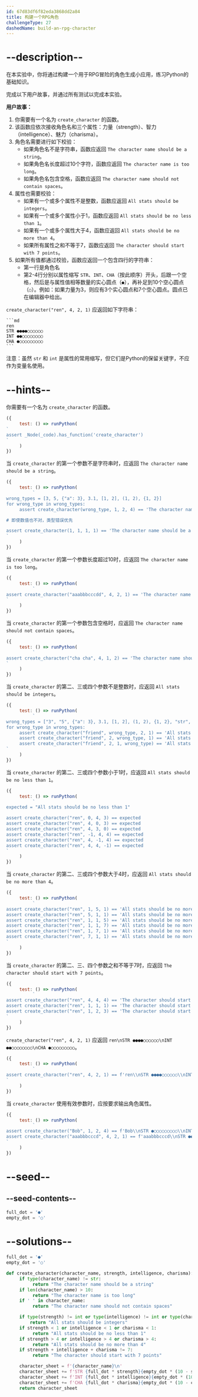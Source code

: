 ```yaml
---
id: 67d83df6f82eda3868dd2a84
title: 构建一个RPG角色
challengeType: 27
dashedName: build-an-rpg-character
---
```


# --description--

在本实验中，你将通过构建一个用于RPG冒险的角色生成小应用，练习Python的基础知识。

完成以下用户故事，并通过所有测试以完成本实验。

**用户故事：**

1. 你需要有一个名为 `create_character` 的函数。
1. 该函数应依次接收角色名和三个属性：力量（strength）、智力（intelligence）、魅力（charisma）。
1. 角色名需要进行如下校验：
    - 如果角色名不是字符串，函数应返回 `The character name should be a string`。
    - 如果角色名长度超过10个字符，函数应返回 `The character name is too long`。
    - 如果角色名包含空格，函数应返回 `The character name should not contain spaces`。
1. 属性也需要校验：
    - 如果有一个或多个属性不是整数，函数应返回 `All stats should be integers`。
    - 如果有一个或多个属性小于1，函数应返回 `All stats should be no less than 1`。
    - 如果有一个或多个属性大于4，函数应返回 `All stats should be no more than 4`。
    - 如果所有属性之和不等于7，函数应返回 `The character should start with 7 points`。
1. 如果所有值都通过校验，函数应返回一个包含四行的字符串：
    - 第一行是角色名
    - 第2-4行分别以属性缩写 `STR`、`INT`、`CHA`（按此顺序）开头，后跟一个空格，然后是与属性值相等数量的实心圆点（`●`），再补足到10个空心圆点（`○`）。例如：如果力量为3，则应有3个实心圆点和7个空心圆点。圆点已在编辑器中给出。

`create_character("ren", 4, 2, 1)` 应返回如下字符串：

    ```md
    ren
    STR ●●●●○○○○○○
    INT ●●○○○○○○○○
    CHA ●○○○○○○○○○
    ```

注意：虽然 `str` 和 `int` 是属性的常用缩写，但它们是Python的保留关键字，不应作为变量名使用。

# --hints--

你需要有一个名为 `create_character` 的函数。

```js
({
     test: () => runPython(
`
assert _Node(_code).has_function('create_character')
`
     )
})
```

当 `create_character` 的第一个参数不是字符串时，应返回 `The character name should be a string`。

```js
({
     test: () => runPython(
          `
wrong_types = [3, 5, {"a": 3}, 3.1, [1, 2], (1, 2), {1, 2}]
for wrong_type in wrong_types:
     assert create_character(wrong_type, 1, 2, 4) == 'The character name should be a string'

# 即使数值也不对，类型错误优先

assert create_character(1, 1, 1, 1) == 'The character name should be a string'
`
     )
})
```

当 `create_character` 的第一个参数长度超过10时，应返回 `The character name is too long`。

```js
({
     test: () => runPython(
          `
assert create_character("aaabbbcccdd", 4, 2, 1) == 'The character name is too long'
`
     )
})
```

当 `create_character` 的第一个参数包含空格时，应返回 `The character name should not contain spaces`。

```js
({
     test: () => runPython(
          `
assert create_character("cha cha", 4, 1, 2) == 'The character name should not contain spaces'
`
     )
})
```

当 `create_character` 的第二、三或四个参数不是整数时，应返回 `All stats should be integers`。

```js
({
     test: () => runPython(
          `
wrong_types = ["3", "5", {"a": 3}, 3.1, [1, 2], (1, 2), {1, 2}, "str", "friend"]
for wrong_type in wrong_types:
     assert create_character("friend", wrong_type, 2, 1) == 'All stats should be integers'
     assert create_character("friend", 2, wrong_type, 1) == 'All stats should be integers'
     assert create_character("friend", 2, 1, wrong_type) == 'All stats should be integers'
`
     )
})
```

当 `create_character` 的第二、三或四个参数小于1时，应返回 `All stats should be no less than 1`。

```js
({
     test: () => runPython(
          `
expected = "All stats should be no less than 1"

assert create_character("ren", 0, 4, 3) == expected
assert create_character("ren", 4, 0, 3) == expected
assert create_character("ren", 4, 3, 0) == expected
assert create_character("ren", -1, 4, 4) == expected
assert create_character("ren", 4, -1, 4) == expected
assert create_character("ren", 4, 4, -1) == expected
`
     )
})
```

当 `create_character` 的第二、三或四个参数大于4时，应返回 `All stats should be no more than 4`。

```js
({
     test: () => runPython(
          `
assert create_character("ren", 1, 5, 1) == 'All stats should be no more than 4'
assert create_character("ren", 5, 1, 1) == 'All stats should be no more than 4'
assert create_character("ren", 1, 1, 5) == 'All stats should be no more than 4'
assert create_character("ren", 1, 1, 7) == 'All stats should be no more than 4'
assert create_character("ren", 1, 7, 1) == 'All stats should be no more than 4'
assert create_character("ren", 7, 1, 1) == 'All stats should be no more than 4'
`
     )
})
```

当 `create_character` 的第二、三、四个参数之和不等于7时，应返回 `The character should start with 7 points`。

```js
({
     test: () => runPython(
          `
assert create_character("ren", 4, 4, 4) == 'The character should start with 7 points'
assert create_character("ren", 1, 1, 1) == 'The character should start with 7 points'
assert create_character("ren", 1, 2, 3) == 'The character should start with 7 points'
`
     )
})
```

`create_character("ren", 4, 2, 1)` 应返回 `ren\nSTR ●●●●○○○○○○\nINT ●●○○○○○○○○\nCHA ●○○○○○○○○○`。

```js
({
     test: () => runPython(
          `
assert create_character("ren", 4, 2, 1) == f'ren\\nSTR ●●●●○○○○○○\\nINT ●●○○○○○○○○\\nCHA ●○○○○○○○○○'
`
     )
})
```

当 `create_character` 使用有效参数时，应按要求输出角色属性。

```js
({
     test: () => runPython(
          `
assert create_character("Bob", 1, 2, 4) == f'Bob\\nSTR ●○○○○○○○○○\\nINT ●●○○○○○○○○\\nCHA ●●●●○○○○○○'
assert create_character("aaabbbcccd", 4, 2, 1) == f'aaabbbcccd\\nSTR ●●●●○○○○○○\\nINT ●●○○○○○○○○\\nCHA ●○○○○○○○○○'
`
     )
})

```

# --seed--

## --seed-contents--

```py
full_dot = '●'
empty_dot = '○'


```

# --solutions--

```py
full_dot = '●'
empty_dot = '○'

def create_character(character_name, strength, intelligence, charisma):
     if type(character_name) != str:
          return "The character name should be a string"
     if len(character_name) > 10:
          return "The character name is too long"
     if ' ' in character_name:
          return "The character name should not contain spaces"

     if type(strength) != int or type(intelligence) != int or type(charisma) != int:
         return "All stats should be integers"
     if strength < 1 or intelligence < 1 or charisma < 1:
          return "All stats should be no less than 1"
     if strength > 4 or intelligence > 4 or charisma > 4:
          return "All stats should be no more than 4"
     if strength + intelligence + charisma != 7:
          return "The character should start with 7 points"

     character_sheet = f'{character_name}\n'
     character_sheet += f'STR {full_dot * strength}{empty_dot * (10 - strength)}\n'
     character_sheet += f'INT {full_dot * intelligence}{empty_dot * (10 - intelligence)}\n'
     character_sheet += f'CHA {full_dot * charisma}{empty_dot * (10 - charisma)}'
     return character_sheet
```


